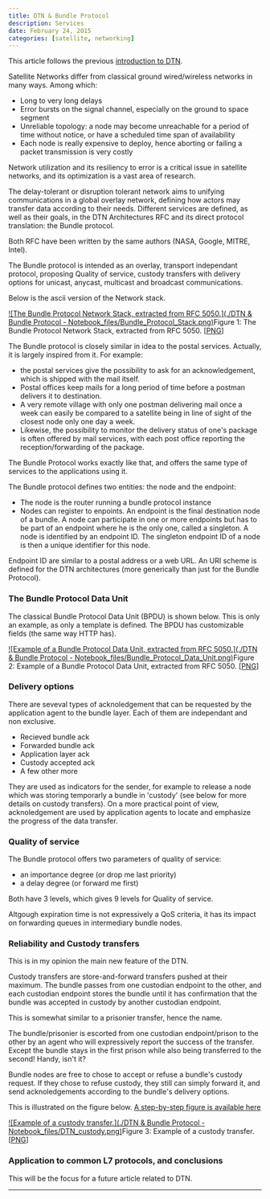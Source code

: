 ```yaml
---
title: DTN & Bundle Protocol
description: Services
date: February 24, 2015
categories: [satellite, networking]
---
```





This article follows the previous [introduction to DTN](https://web.archive.org/web/20180903234701/http://couble.ovh/Delay-Tolerant-Network.html).

Satellite Networks differ from classical ground wired/wireless networks in many ways. Among which:

* Long to very long delays
* Error bursts on the signal channel, especially on the ground to space segment
* Unreliable topology: a node may become unreachable for a period of time without notice, or have a scheduled time span of availability
* Each node is really expensive to deploy, hence aborting or failing a packet transmission is very costly


Network utilization and its resiliency to error is a critical issue in satellite networks, and its optimization is a vast area of research.
  

The delay-tolerant or disruption tolerant network aims to unifying communications in a global overlay network, defining how actors may transfer data according to their needs.
Different services are defined, as well as their goals, in the DTN Architectures RFC and its direct protocol translation: the Bundle protocol.
  

Both RFC have been written by the same authors (NASA, Google, MITRE, Intel).

The Bundle protocol is intended as an overlay, transport independant protocol, proposing Quality of service, custody transfers with delivery options for unicast, anycast, multicast and broadcast communications.
  
Below is the ascii version of the Network stack.

[![The Bundle Protocol Network Stack, extracted from RFC 5050.](./DTN & Bundle Protocol - Notebook_files/Bundle_Protocol_Stack.png)](https://web.archive.org/web/20180903234701/http://couble.ovh/figures/Bundle_Protocol_Stack.png)Figure 1: The Bundle Protocol Network Stack, extracted from RFC 5050. [[PNG](https://web.archive.org/web/20180903234701/http://couble.ovh/figures/Bundle_Protocol_Stack.png)]

The Bundle protocol is closely similar in idea to the postal services. Actually, it is largely inspired from it.
For example:

* the postal services give the possibility to ask for an acknowledgement, which is shipped with the mail itself.
* Postal offices keep mails for a long period of time before a postman delivers it to destination.
* A very remote village with only one postman delivering mail once a week can easily be compared to a satellite being in line of sight of the closest node only one day a week.
* Likewise, the possibility to monitor the delivery status of one's package is often offered by mail services, with each post office reporting the reception/forwarding of the package.

The Bundle Protocol works exactly like that, and offers the same type of services to the applications using it.


The Bundle protocol defines two entities: the node and the endpoint:

* The node is the router running a bundle protocol instance
* Nodes can register to enpoints. An endpoint is the final destination node of a bundle.
 A node can participate in one or more endpoints but has to be part of an endpoint where he is the only one, called a singleton.
 A node is identified by an endpoint ID. The singleton endpoint ID of a node is then a unique identifier for this node.

Endpoint ID are similar to a postal address or a web URL. An URI scheme is defined for the DTN architectures (more generically than just for the Bundle Protocol).


### The Bundle Protocol Data Unit

The classical Bundle Protocol Data Unit (BPDU) is shown below.
This is only an example, as only a template is defined. The BPDU has customizable fields (the same way HTTP has).

[![Example of a Bundle Protocol Data Unit, extracted from RFC 5050.](./DTN & Bundle Protocol - Notebook_files/Bundle_Protocol_Data_Unit.png)](https://web.archive.org/web/20180903234701/http://couble.ovh/figures/Bundle_Protocol_Data_Unit.png)Figure 2: Example of a Bundle Protocol Data Unit, extracted from RFC 5050. [[PNG](https://web.archive.org/web/20180903234701/http://couble.ovh/figures/Bundle_Protocol_Data_Unit.png)]
### Delivery options

There are seveval types of acknoledgement that can be requested by the application agent to the bundle layer.
Each of them are independant and non exclusive.

* Recieved bundle ack
* Forwarded bundle ack
* Application layer ack
* Custody accepted ack
* A few other more

They are used as indicators for the sender, for example to release a node which was storing temporarly a bundle in 'custody' (see below for more details on custody transfers).
On a more practical point of view, acknoledgement are used by application agents to locate and emphasize the progress of the data transfer.

### Quality of service

The Bundle protocol offers two parameters of quality of service:

* an importance degree (or drop me last priority)
* a delay degree (or forward me first)

Both have 3 levels, which gives 9 levels for Quality of service.
  

Altgough expiration time is not expressively a QoS criteria, it has its impact on forwarding queues in intermediary bundle nodes.

### Reliability and Custody transfers

This is in my opinion the main new feature of the DTN.
  

Custody transfers are store-and-forward transfers pushed at their maximum. 
The bundle passes from one custodian endpoint to the other, and each custodian endpoint stores the bundle until it has confirmation that the bundle was accepted in custody by another custodian endpoint.

This is somewhat similar to a prisonier transfer, hence the name. 
  

The bundle/prisonier is escorted from one custodian endpoint/prison to the other by an agent who will expressively report the success of the transfer.
Except the bundle stays in the first prison while also being transferred to the second! Handy, isn't it?
  

Bundle nodes are free to chose to accept or refuse a bundle's custody request. 
If they chose to refuse custody, they still can simply forward it, and send acknoledgements according to the bundle's delivery options. 
  

This is illustrated on the figure below. [A step-by-step figure is available here](https://web.archive.org/web/20180903234701/http://couble.ovh/figures/custody_transfer_6steps.png)

[![Example of a custody transfer.](./DTN & Bundle Protocol - Notebook_files/DTN_custody.png)](https://web.archive.org/web/20180903234701/http://couble.ovh/figures/DTN_custody.png)Figure 3: Example of a custody transfer. [[PNG](https://web.archive.org/web/20180903234701/http://couble.ovh/figures/DTN_custody.png)]
### Application to common L7 protocols, and conclusions

This will be the focus for a future article related to DTN.

---
